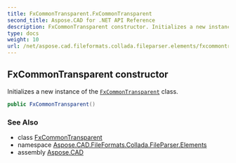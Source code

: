```yaml
---
title: FxCommonTransparent.FxCommonTransparent
second_title: Aspose.CAD for .NET API Reference
description: FxCommonTransparent constructor. Initializes a new instance of the FxCommonTransparent class
type: docs
weight: 10
url: /net/aspose.cad.fileformats.collada.fileparser.elements/fxcommontransparent/fxcommontransparent/
---
```

## FxCommonTransparent constructor

Initializes a new instance of the [`FxCommonTransparent`](../) class.

```csharp
public FxCommonTransparent()
```

### See Also

* class [FxCommonTransparent](../)
* namespace [Aspose.CAD.FileFormats.Collada.FileParser.Elements](../../fxcommontransparent/)
* assembly [Aspose.CAD](../../../)


